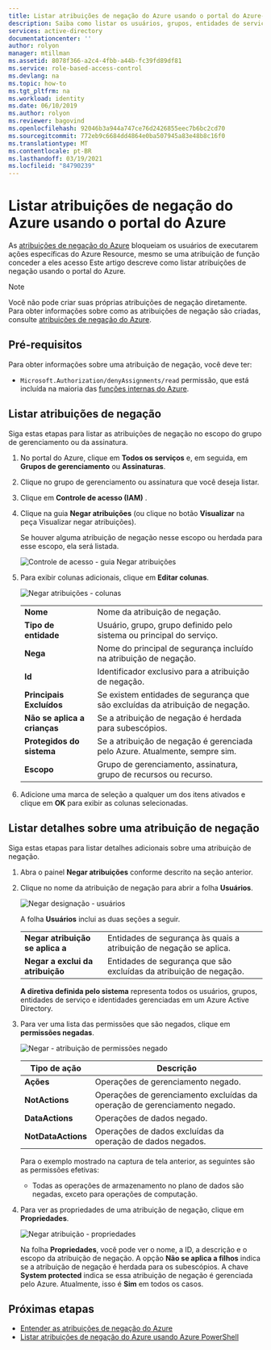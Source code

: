 ```yaml
---
title: Listar atribuições de negação do Azure usando o portal do Azure-RBAC do Azure
description: Saiba como listar os usuários, grupos, entidades de serviço e identidades gerenciadas que tiveram o acesso negado a ações específicas de recursos do Azure em determinados escopos usando o portal do Azure e o controle de acesso baseado em função do Azure (RBAC do Azure).
services: active-directory
documentationcenter: ''
author: rolyon
manager: mtillman
ms.assetid: 8078f366-a2c4-4fbb-a44b-fc39fd89df81
ms.service: role-based-access-control
ms.devlang: na
ms.topic: how-to
ms.tgt_pltfrm: na
ms.workload: identity
ms.date: 06/10/2019
ms.author: rolyon
ms.reviewer: bagovind
ms.openlocfilehash: 92046b3a944a747ce76d2426855eec7b6bc2cd70
ms.sourcegitcommit: 772eb9c6684dd4864e0ba507945a83e48b8c16f0
ms.translationtype: MT
ms.contentlocale: pt-BR
ms.lasthandoff: 03/19/2021
ms.locfileid: "84790239"
---
```

# <a name="list-azure-deny-assignments-using-the-azure-portal"></a>Listar atribuições de negação do Azure usando o portal do Azure

As [atribuições de negação do Azure](deny-assignments.md) bloqueiam os usuários de executarem ações específicas do Azure Resource, mesmo se uma atribuição de função conceder a eles acesso Este artigo descreve como listar atribuições de negação usando o portal do Azure.

> [!NOTE]
> Você não pode criar suas próprias atribuições de negação diretamente. Para obter informações sobre como as atribuições de negação são criadas, consulte [atribuições de negação do Azure](deny-assignments.md).

## <a name="prerequisites"></a>Pré-requisitos

Para obter informações sobre uma atribuição de negação, você deve ter:

- `Microsoft.Authorization/denyAssignments/read` permissão, que está incluída na maioria das [funções internas do Azure](built-in-roles.md).

## <a name="list-deny-assignments"></a>Listar atribuições de negação

Siga estas etapas para listar as atribuições de negação no escopo do grupo de gerenciamento ou da assinatura.

1. No portal do Azure, clique em **Todos os serviços** e, em seguida, em **Grupos de gerenciamento** ou **Assinaturas**.

1. Clique no grupo de gerenciamento ou assinatura que você deseja listar.

1. Clique em **Controle de acesso (IAM)** .

1. Clique na guia **Negar atribuições** (ou clique no botão **Visualizar** na peça Visualizar negar atribuições).

    Se houver alguma atribuição de negação nesse escopo ou herdada para esse escopo, ela será listada.

    ![Controle de acesso - guia Negar atribuições](./media/deny-assignments-portal/access-control-deny-assignments.png)

1. Para exibir colunas adicionais, clique em **Editar colunas**.

    ![Negar atribuições - colunas](./media/deny-assignments-portal/deny-assignments-columns.png)

    |  |  |
    | --- | --- |
    | **Nome** | Nome da atribuição de negação. |
    | **Tipo de entidade** | Usuário, grupo, grupo definido pelo sistema ou principal do serviço. |
    | **Nega**  | Nome do principal de segurança incluído na atribuição de negação. |
    | **Id** | Identificador exclusivo para a atribuição de negação. |
    | **Principais Excluídos** | Se existem entidades de segurança que são excluídas da atribuição de negação. |
    | **Não se aplica a crianças** | Se a atribuição de negação é herdada para subescópios. |
    | **Protegidos do sistema** | Se a atribuição de negação é gerenciada pelo Azure. Atualmente, sempre sim. |
    | **Escopo** | Grupo de gerenciamento, assinatura, grupo de recursos ou recurso. |

1. Adicione uma marca de seleção a qualquer um dos itens ativados e clique em **OK** para exibir as colunas selecionadas.

## <a name="list-details-about-a-deny-assignment"></a>Listar detalhes sobre uma atribuição de negação

Siga estas etapas para listar detalhes adicionais sobre uma atribuição de negação.

1. Abra o painel **Negar atribuições** conforme descrito na seção anterior.

1. Clique no nome da atribuição de negação para abrir a folha **Usuários**.

    ![Negar designação - usuários](./media/deny-assignments-portal/deny-assignment-users.png)

    A folha **Usuários** inclui as duas seções a seguir.

    |  |  |
    | --- | --- |
    | **Negar atribuição se aplica a**  | Entidades de segurança às quais a atribuição de negação se aplica. |
    | **Negar a exclui da atribuição** | Entidades de segurança que são excluídas da atribuição de negação. |

    **A diretiva definida pelo sistema** representa todos os usuários, grupos, entidades de serviço e identidades gerenciadas em um Azure Active Directory.

1. Para ver uma lista das permissões que são negados, clique em **permissões negadas**.

    ![Negar - atribuição de permissões negado](./media/deny-assignments-portal/deny-assignment-denied-permissions.png)

    | Tipo de ação | Descrição |
    | --- | --- |
    | **Ações**  | Operações de gerenciamento negado. |
    | **NotActions** | Operações de gerenciamento excluídas da operação de gerenciamento negado. |
    | **DataActions**  | Operações de dados negado. |
    | **NotDataActions** | Operações de dados excluídas da operação de dados negados. |

    Para o exemplo mostrado na captura de tela anterior, as seguintes são as permissões efetivas:

    - Todas as operações de armazenamento no plano de dados são negadas, exceto para operações de computação.

1. Para ver as propriedades de uma atribuição de negação, clique em **Propriedades**.

    ![Negar atribuição - propriedades](./media/deny-assignments-portal/deny-assignment-properties.png)

    Na folha **Propriedades**, você pode ver o nome, a ID, a descrição e o escopo da atribuição de negação. A opção **Não se aplica a filhos** indica se a atribuição de negação é herdada para os subescópios. A chave **System protected** indica se essa atribuição de negação é gerenciada pelo Azure. Atualmente, isso é **Sim** em todos os casos.

## <a name="next-steps"></a>Próximas etapas

* [Entender as atribuições de negação do Azure](deny-assignments.md)
* [Listar atribuições de negação do Azure usando Azure PowerShell](deny-assignments-powershell.md)
